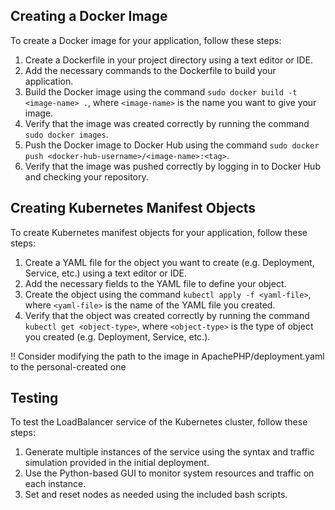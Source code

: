 ## Creating a Docker Image

To create a Docker image for your application, follow these steps:

1. Create a Dockerfile in your project directory using a text editor or IDE.
2. Add the necessary commands to the Dockerfile to build your application.
3. Build the Docker image using the command `sudo docker build -t <image-name> .`, where `<image-name>` is the name you want to give your image.
4. Verify that the image was created correctly by running the command `sudo docker images`.
5. Push the Docker image to Docker Hub using the command `sudo docker push <docker-hub-username>/<image-name>:<tag>`.
6. Verify that the image was pushed correctly by logging in to Docker Hub and checking your repository.


## Creating Kubernetes Manifest Objects

To create Kubernetes manifest objects for your application, follow these steps:

1. Create a YAML file for the object you want to create (e.g. Deployment, Service, etc.) using a text editor or IDE.
2. Add the necessary fields to the YAML file to define your object.
3. Create the object using the command `kubectl apply -f <yaml-file>`, where `<yaml-file>` is the name of the YAML file you created.
4. Verify that the object was created correctly by running the command `kubectl get <object-type>`, where `<object-type>` is the type of object you created (e.g. Deployment, Service, etc.).

!! Consider modifying the path to the image in ApachePHP/deployment.yaml to the personal-created one
## Testing

To test the LoadBalancer service of the Kubernetes cluster, follow these steps:

1. Generate multiple instances of the service using the syntax and traffic simulation provided in the initial deployment.
2. Use the Python-based GUI to monitor system resources and traffic on each instance.
3. Set and reset nodes as needed using the included bash scripts.

